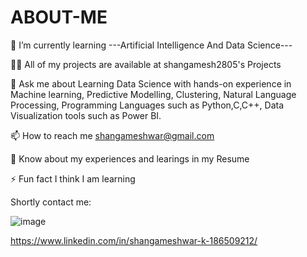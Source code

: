 # ABOUT-ME

 🌱 I’m currently learning ---Artificial Intelligence And  Data Science---
 
👨‍💻 All of my projects are available at shangamesh2805's Projects

💬 Ask me about Learning Data Science with hands-on experience in Machine learning, Predictive Modelling, Clustering, Natural Language Processing, Programming Languages such as Python,C,C++, Data Visualization tools such as Power BI.

📫 How to reach me shangameshwar@gmail.com

📄 Know about my experiences and learings in my Resume

⚡ Fun fact I think I am learning


Shortly contact me:

 ![image](https://user-images.githubusercontent.com/102649747/214892428-3826ee32-cebb-4e41-97b1-0a33536261e7.png)
 
 
 https://www.linkedin.com/in/shangameshwar-k-186509212/

